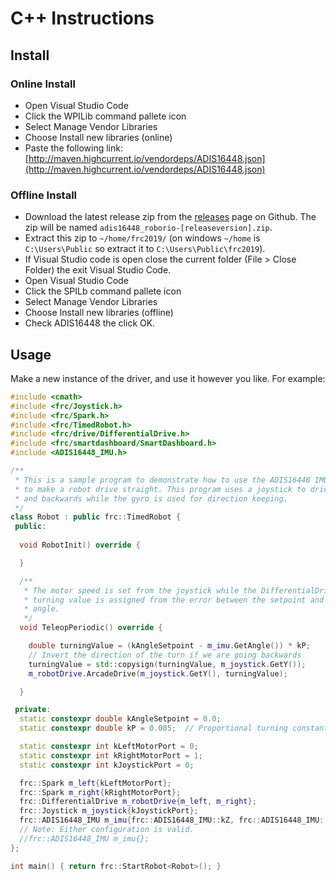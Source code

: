 # C++ Instructions

## Install
### Online Install
- Open Visual Studio Code
- Click the WPILib command pallete icon
- Select Manage Vendor Libraries
- Choose Install new libraries (online)
- Paste the following link: [http://maven.highcurrent.io/vendordeps/ADIS16448.json](http://maven.highcurrent.io/vendordeps/ADIS16448.json)

### Offline Install
- Download the latest release zip from the [releases](https://github.com/juchong/ADIS16448-RoboRIO-Driver/releases) page on Github. The zip will be named `adis16448_roborio-[releaseversion].zip`.
- Extract this zip to `~/home/frc2019/` (on windows `~/home` is `C:\Users\Public` so extract it to `C:\Users\Public\frc2019`).
- If Visual Studio code is open close the current folder (File > Close Folder) the exit Visual Studio Code.
- Open Visual Studio Code
- Click the SPILb command pallete icon
- Select Manage Vendor Libraries
- Choose Install new libraries (offline)
- Check ADIS16448 the click OK.

## Usage
Make a new instance of the driver, and use it however you like. For example:

```cpp
#include <cmath>
#include <frc/Joystick.h>
#include <frc/Spark.h>
#include <frc/TimedRobot.h>
#include <frc/drive/DifferentialDrive.h>
#include <frc/smartdashboard/SmartDashboard.h>
#include <ADIS16448_IMU.h>

/**
 * This is a sample program to demonstrate how to use the ADIS16448 IMU sensor 
 * to make a robot drive straight. This program uses a joystick to drive forwards 
 * and backwards while the gyro is used for direction keeping.
 */
class Robot : public frc::TimedRobot {
 public:
  
  void RobotInit() override {

  }

  /**
   * The motor speed is set from the joystick while the DifferentialDrive
   * turning value is assigned from the error between the setpoint and the gyro
   * angle.
   */
  void TeleopPeriodic() override {

    double turningValue = (kAngleSetpoint - m_imu.GetAngle()) * kP;
    // Invert the direction of the turn if we are going backwards
    turningValue = std::copysign(turningValue, m_joystick.GetY());
    m_robotDrive.ArcadeDrive(m_joystick.GetY(), turningValue);

  }

 private:
  static constexpr double kAngleSetpoint = 0.0;
  static constexpr double kP = 0.005;  // Proportional turning constant

  static constexpr int kLeftMotorPort = 0;
  static constexpr int kRightMotorPort = 1;
  static constexpr int kJoystickPort = 0;

  frc::Spark m_left{kLeftMotorPort};
  frc::Spark m_right{kRightMotorPort};
  frc::DifferentialDrive m_robotDrive{m_left, m_right};
  frc::Joystick m_joystick{kJoystickPort};
  frc::ADIS16448_IMU m_imu{frc::ADIS16448_IMU::kZ, frc::ADIS16448_IMU::kComplementary, frc::SPI::kMXP};
  // Note: Either configuration is valid.
  //frc::ADIS16448_IMU m_imu{};
};

int main() { return frc::StartRobot<Robot>(); }

```
